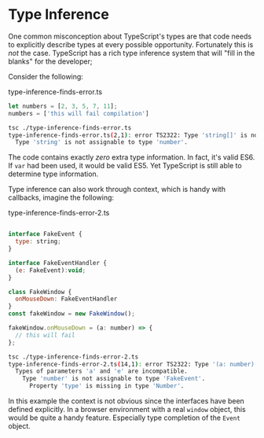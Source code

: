 # Type Inference

One common misconception about TypeScript's types are that code needs to 
explicitly describe types at every possible opportunity.  Fortunately this is
_not_ the case.  TypeScript has a rich type inference system that will "fill in
the blanks" for the developer;

Consider the following:

type-inference-finds-error.ts
```js
let numbers = [2, 3, 5, 7, 11];
numbers = ['this will fail compilation']
```

```bash
tsc ./type-inference-finds-error.ts 
type-inference-finds-error.ts(2,1): error TS2322: Type 'string[]' is not assignable to type 'number[]'.
  Type 'string' is not assignable to type 'number'.
```

The code contains exactly _zero_ extra type information.  In fact, it's valid
ES6.  If `var` had been used, it would be valid ES5.  Yet TypeScript is still
able to determine type information.

Type inference can also work through context, which is handy with callbacks,
imagine the following:

type-inference-finds-error-2.ts
```js

interface FakeEvent {
  type: string;
}

interface FakeEventHandler {
  (e: FakeEvent):void; 
}

class FakeWindow {
  onMouseDown: FakeEventHandler
}
const fakeWindow = new FakeWindow();

fakeWindow.onMouseDown = (a: number) => {
  // this will fail
};
```

```bash
tsc ./type-inference-finds-error-2.ts 
type-inference-finds-error-2.ts(14,1): error TS2322: Type '(a: number) => void' is not assignable to type 'FakeEventHandler'.
  Types of parameters 'a' and 'e' are incompatible.
    Type 'number' is not assignable to type 'FakeEvent'.
      Property 'type' is missing in type 'Number'.
```

In this example the context is not obvious since the interfaces have been
defined explicitly.  In a browser environment with a real `window` object, this
would be quite a handy feature.  Especially type completion of the `Event`
object.
